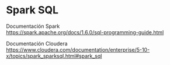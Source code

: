 # Spark SQL
Documentación Spark <br >
https://spark.apache.org/docs/1.6.0/sql-programming-guide.html <br >

Documentación Cloudera <br >
https://www.cloudera.com/documentation/enterprise/5-10-x/topics/spark_sparksql.html#spark_sql
